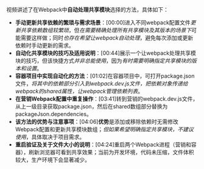 

视频讲述了在Webpack中**自动处理共享模块**选择的方法，具体如下：


- **手动更新共享依赖的繁琐与需求场景**：[00:00]进入不同webpack配置文件*更新共享依赖数组较繁琐*，但*在需要精确处理所有共享模块及其版本的场景下*可能需要这样做；同时*也存在希望让webpack自动处理*，避免每次添加或更新依赖时手动更新的需求。
- **自动化共享模块的技巧及适用说明**：[00:44]展示一个让webpack处理共享模块的技巧，但该快捷方式*并非总能使用*，因为*有时需要明确指定共享模块的版本和设置*。
- **容器项目中实现自动化的方法**：[01:02]在容器项目中，可打开package.json文件，*将其中的依赖部分引入到webpack.dev.js文件，把依赖对象传递给webpack的shared属性，让webpack管理依赖列表*。
- **在营销Webpack配置中重复操作**：[03:41]转到营销的webpack.dev.js文件，从上一级目录获取package.json，然后在shared数组部分替换为packageJson.dependencies。
- **该方法的优势与注意事项**：[04:06]**优势**是添加或移除依赖时无需修改Webpack配置和更新共享模块数组；*但如果希望明确指定共享模块，不建议使用*，具体取决于项目需求。
- **重启验证及关于文件大小的说明**：[04:24]重启两个Webpack进程（营销和容器），刷新浏览器可看到共享效果；当前为开发环境，代码未压缩，文件体积较大，生产环境下会显著减少。